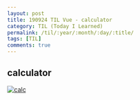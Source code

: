 ```yaml
---
layout: post
title: 190924 TIL Vue - calculator
category: TIL (Today I Learned)
permalink: /til/:year/:month/:day/:title/
tags: [TIL]
comments: true
---
```


## **calculator**

[![calc](http://img.youtube.com/vi/MRsDx3sFKOs/0.jpg)](http://www.youtube.com/watch?v=MRsDx3sFKOs "calc")
